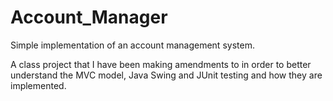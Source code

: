 # Account_Manager
Simple implementation of an account management system.

A class project that I have been making amendments to in order to better understand the MVC model, Java Swing and JUnit testing and how they are implemented.
